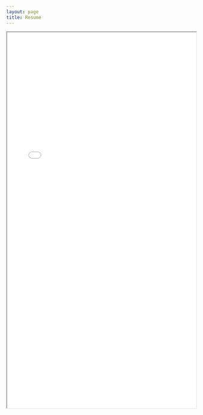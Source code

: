 ```yaml
---
layout: page
title: Resume
---
```


<iframe src="images/resume.pdf" height="1000px" width="100%"></iframe>
